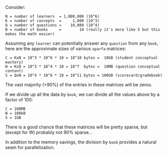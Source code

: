 Consider:
```
N = number of learners  = 1,000,000 (10^6)
K = number of concepts  =     1,000 (10^3)
Q = number of questions =    10,000 (10^4)
B = number of books     =        10 (really it's more like 5 but this makes the math easier)
```

Assuming any `learner`
can potentially answer any `question`
from any `book`,
here are the approximate sizes
of various `sparfa` matrices:
```
C = KxN = 10^3 * 10^6 * 10 = 10^10 bytes =  10GB (student conceptual mastery)
W = KxQ = 10^3 * 10^4 * 10 = 10^7  bytes =  10MB (question conceptual content)
S = QxN = 10^4 * 10^6 * 10 = 10^11 bytes = 100GB (scorecard/gradebook)
```
The vast majority (>90%)
of the entries in these matrices
will be zeros.

If we divide up all the data by `book`, 
we can divide all the values above
by a factor of 100:
```
C = 100MB
W = 100kB
S = 1GB
```
There is a good chance
that these matrices will be pretty sparse,
but (except for W) probably not 90% sparse...

In addition to the memory savings,
the division by `book`
provides a natural seam for parallelization.
